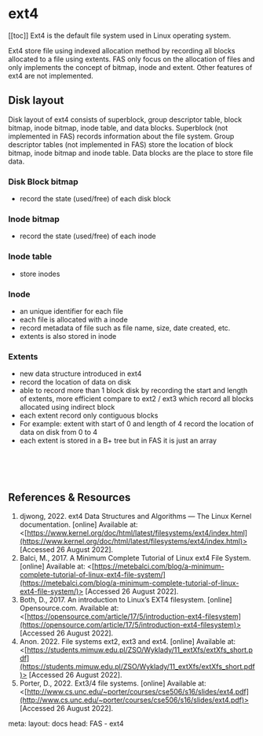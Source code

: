 <script setup lang="ts">
useHead({
  title: 'FAS - ext4 docs',
})
</script>
# ext4
[[toc]]
Ext4 is the default file system used in Linux operating system.

Ext4 store file using indexed allocation method by recording all blocks allocated to a file using extents. FAS only focus on the allocation of files and only implements the concept of bitmap, inode and extent. Other features of ext4 are not implemented.

## Disk layout
Disk layout of ext4 consists of superblock, group descriptor table, block bitmap, inode bitmap, inode table,  and data blocks. Superblock (not implemented in FAS) records information about the file system. Group descriptor tables (not implemented in FAS) store the location of block bitmap, inode bitmap and inode table. Data blocks are the place to store file data. 

### Disk Block bitmap
- record the state (used/free) of each disk block

### Inode bitmap
- record the state (used/free) of each inode

### Inode table
- store inodes

### Inode
- an unique identifier for each file
- each file is allocated with a inode
- record metadata of file such as file name, size, date created, etc.
- extents is also stored in inode

### Extents
- new data structure introduced in ext4
- record the location of data on disk
- able to record more than 1 block disk by recording the start and length of extents, more efficient compare to ext2 / ext3 which record all blocks allocated using indirect block
- each extent record only contiguous blocks
- For example: extent with start of 0 and length of 4 record the location of data on disk from 0 to 4
- each extent is stored in a B+ tree but in FAS it is just an array

<br>
<br>
<br>

## References & Resources

1. djwong, 2022. ext4 Data Structures and Algorithms — The Linux Kernel documentation. [online] Available at: <[https://www.kernel.org/doc/html/latest/filesystems/ext4/index.html](https://www.kernel.org/doc/html/latest/filesystems/ext4/index.html)> [Accessed 26 August 2022].
2. Balci, M., 2017. A Minimum Complete Tutorial of Linux ext4 File System. [online] Available at: <[https://metebalci.com/blog/a-minimum-complete-tutorial-of-linux-ext4-file-system/](https://metebalci.com/blog/a-minimum-complete-tutorial-of-linux-ext4-file-system/)> [Accessed 26 August 2022].
3. Both, D., 2017. An introduction to Linux’s EXT4 filesystem. [online] Opensource.com. Available at: <[https://opensource.com/article/17/5/introduction-ext4-filesystem](https://opensource.com/article/17/5/introduction-ext4-filesystem)> [Accessed 26 August 2022].
4. Anon. 2022. File systems ext2, ext3 and ext4. [online] Available at: <[https://students.mimuw.edu.pl/ZSO/Wyklady/11_extXfs/extXfs_short.pdf](https://students.mimuw.edu.pl/ZSO/Wyklady/11_extXfs/extXfs_short.pdf)> [Accessed 26 August 2022].
5. Porter, D., 2022. Ext3/4 file systems. [online] Available at: <[http://www.cs.unc.edu/~porter/courses/cse506/s16/slides/ext4.pdf](http://www.cs.unc.edu/~porter/courses/cse506/s16/slides/ext4.pdf)> [Accessed 26 August 2022].

<route lang="yaml">
meta:
  layout: docs
  head: FAS - ext4
</route>